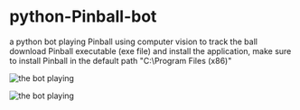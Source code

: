 # python-Pinball-bot
a python bot playing Pinball using computer vision to track the ball
download Pinball executable (exe file) and install the application, make sure to install Pinball in the default path "C:\Program Files (x86)"







![the bot playing](https://media.giphy.com/media/OYpHkUmV9HPklDwQ2h/giphy.gif)

![the bot playing](https://media.giphy.com/media/u5xyeDMbHXY1WdOQ3U/giphy.gif)












